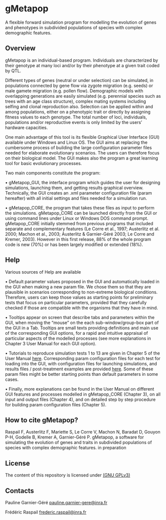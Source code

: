# gMetapop
A flexible forward simulation program for modelling the evolution of genes and phenotypes in subdivided populations of species with complex demographic features.

## Overview ##
gMetapop is an individual-based program. Individuals are characterized by their genotype at many loci and/or by their phenotype at a given trait coded by QTL. 

Different types of genes (neutral or under selection) can be simulated, in populations connected by gene flow via zygote migration (e.g. seeds) or male gamete migration (e.g. pollen flow). Demographic models with overlapping generations are easily simulated (e.g. perennial species such as trees with an age class structure), complex mating systems including selfing and clonal reproduction also. Selection can be applied within and among populations, either on a phenotypic trait or directly by assigning fitness values to each genotype. The total number of loci, individuals, populations and/or reproductive events is only limited by the users’ hardware capacities. 

One main advantage of this tool is its flexible Graphical User Interface (GUI) available under Windows and Linux OS. The GUI aims at replacing the cumbersome process of building the large configuration parameter files needed for elaborate evolutionary scenarios. The users can therefore focus on their biological model. The GUI makes also the program a great learning tool for basic evolutionary processes.

Two main components constitute the program:  

•	gMetapop_GUI, the interface program which guides the user for designing simulations, launching them, and getting results graphical overview. Technically, the GUI creates an .xml parameter configuration file (param hereafter) with all initial settings and files needed for a simulation run.

•	gMetapop_CORE, the program that takes these files as input to perform the simulations. gMetapop_CORE can be launched directly from the GUI or using command lines under Linux or Windows DOS command prompt. gMetapop_CORE initially stemmed from previous programs that included separate and complementary features (Le Corre et al., 1997; Austerlitz et al. 2000; Machon et al., 2003; Austerlitz & Garnier-Géré 2003; Le Corre and Kremer, 2003). However in this first release, 88% of the whole program code is new (70%) or has been largely modified or extended (18%). 

## Help ##
Various sources of Help are available 

•	Default parameter values proposed in the GUI and automatically loaded in the GUI when making a new param file. We chose them so that they are plausible in scenarios corresponding to non-extreme biological conditions. Therefore, users can keep those values as starting points for preliminary tests that focus on particular parameters, provided that they carefully checked if those are compatible with the organisms that they have in mind.

•	Tooltips appear on screen that describe tabs and parameters within the GUI, when moving the “mouse” on the each sub-window/group-box part of the GUI in a Tab. Tooltips are small texts providing definitions and main use of the corresponding GUI options, for a rapid and intuitive appraisal of particular aspects of the modelled processes (see more explanations in Chapter 3 User Manual for each GUI option). 

•	Tutorials to reproduce simulation tests 1 to 13 are given in Chapter 5 of the User Manual <A HREF="https://github.com/gMetapop/gMetapop/tree/master/User-Manual"> here</A>. Corresponding param configuration files for each test for loading into the GUI, with configuration files for launching simulations, and results files / post-treatment examples are provided <A HREF="https://github.com/gMetapop/gMetapop/tree/master/Simulation..Examples"> here</A>. Some of these param files might be better starting points than default parameters in some cases.

•	Finally, more explanations can be found in the User Manual on different GUI features and processes modelled in gMetapop_CORE (Chapter 3), on all input and output files (Chapter 4), and on detailed step by step procedure for building param configuration files (Chapter 5). 

## How to cite gMetapop? ##

Raspail F, Austerlitz F, Mariette S, Le Corre V, Machon N, Baradat D, Gouyon P-H, Godelle B, Kremer A, Garnier-Géré P. gMetapop, a software for simulating the evolution of genes and traits in subdivided populations of species with complex demographic features. in preparation 

## License ##

The content of this repository is licensed under <A HREF="https://choosealicense.com/licenses/gpl-3.0/">(GNU GPLv3)</A> 

## Contacts ##
Pauline Garnier-Géré pauline.garnier-gere@inra.fr 

Frédéric Raspail frederic.raspail@inra.fr


